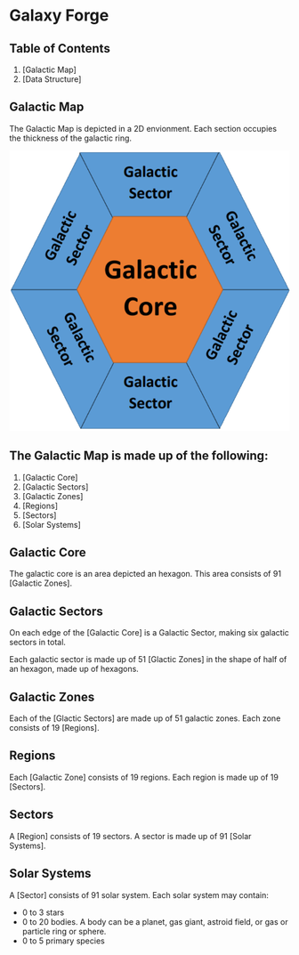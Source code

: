 # Galaxy Forge

## Table of Contents
1. [Galactic Map]
2. [Data Structure]

## Galactic Map

The Galactic Map is depicted in a 2D envionment. Each section occupies the thickness of the galactic ring.

![Image map](/galaxyMap.png)

## The Galactic Map is made up of the following:
1. [Galactic Core]
2. [Galactic Sectors]
3. [Galactic Zones]
4. [Regions]
5. [Sectors]
6. [Solar Systems]

## Galactic Core

The galactic core is an area depicted an hexagon. This area consists of 91 [Galactic Zones].

## Galactic Sectors

On each edge of the [Galactic Core] is a Galactic Sector, making six galactic sectors in total. 

Each galactic sector is made up of 51 [Glactic Zones] in the shape of half of an hexagon, made up of hexagons.

## Galactic Zones

Each of the [Glactic Sectors] are made up of 51 galactic zones. Each zone consists of 19 [Regions].

## Regions

Each [Galactic Zone] consists of 19 regions. Each region is made up of 19 [Sectors].

## Sectors

A [Region] consists of 19 sectors. A sector is made up of 91 [Solar Systems].

## Solar Systems

A [Sector] consists of 91 solar system. Each solar system may contain:
* 0 to 3 stars
* 0 to 20 bodies. A body can be a planet, gas giant, astroid field, or gas or particle ring or sphere.
* 0 to 5 primary species


